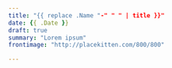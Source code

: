 ```yaml
---
title: "{{ replace .Name "-" " " | title }}"
date: {{ .Date }}
draft: true
summary: "Lorem ipsum"
frontimage: "http://placekitten.com/800/800"

---
```


